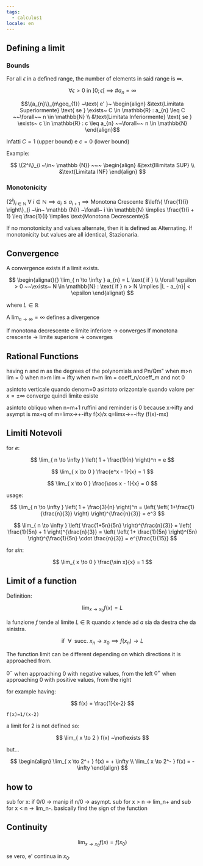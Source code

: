 ```yaml
---
tags:
  - calculus1
locale: en
---
```


## Defining a limit

### Bounds

For all $\epsilon$ in a defined range, the number of elements in said range is $\infty$.

$$
\forall \epsilon > 0 \text{ in } ]0; \epsilon[ ~\implies~ \#a_{n} = \infty
$$

$$\{a_{n}\}_{n\geq_{1}} ~\text{ e' }~ \begin{align} &\text{Limitata Superiormente} \text{ se } \exists~ C \in \mathbb{R} : a_{n} \leq C ~~\forall~~ n \in \mathbb{N} \\ &\text{Limitata Inferiormente} \text{ se } \exists~ c \in \mathbb{R} : c \leq a_{n} ~~\forall~~ n \in \mathbb{N} \end{align}$$

Infatti $C = 1$ (upper bound) e $c = 0$ (lower bound)

Example:

$$
\{2^i\}_{i ~\in~ \mathbb {N}} ~~~
\begin{align}
&\text{Illimitata SUP} \\
&\text{Limitata INF}
\end{align}
$$

### Monotonicity

$\{2^i\}_{i ~\in~ \mathbb {N}} ~\forall~ i \in \mathbb{N} \implies a_{i} \leq a_{i + 1} \implies \text{Monotona Crescente}$
$\left\{ \frac{1}{i} \right\}_{i ~\in~ \mathbb {N}} ~\forall~ i \in \mathbb{N} \implies \frac{1}{i + 1} \leq \frac{1}{i} \implies \text{Monotona Decrescente}$

If no monotonicity and values alternate, then it is defined as $\text{Alternating}$.
If monotonicity but values are all identical, $\text{Stazionaria}$.

## Convergence

A convergence exists if a limit exists.

$$
\begin{alignat}{}
\lim_{ n \to \infty } a_{n} = L  \text{ if } \\
\forall \epsilon > 0 ~~\exists~ N \in \mathbb{N}  : \text{ if } n > N \implies |L - a_{n}| < \epsilon
\end{alignat}
$$

where $L \in \mathbb{R}$

A $\lim_{ n \to \infty } = \infty$ defines a divergence

If monotona decrescente e limite inferiore -> converges
If monotona crescente -> limite superiore -> converges

## Rational Functions

having n and m as the degrees of the polynomials and Pn/Qm"
when m>n lim = 0
when n>m lim = ifty
when n=m lim = coeff_n/coeff_m and not 0

asintoto verticale quando denom=0
asintoto orizzontale quando valore per $x=\pm \infty$ converge quindi limite esiste

asintoto obliquo when n=m+1
ruffini and reminder is 0 because x->ifty and asympt is mx+q
of
m=limx->+-ifty f(x)/x
q=limx->+-ifty (f(x)-mx)

## Limiti Notevoli

for $e$:

$$
\lim_{ n \to \infty } \left( 1 + \frac{1}{n} \right)^n = e
$$

$$
\lim_{ x \to 0 } \frac{e^x - 1}{x} = 1
$$

$$
\lim_{ x \to 0 } \frac{\cos x - 1}{x} = 0
$$

usage:

$$
\lim_{ n \to \infty } \left( 1 + \frac{3}{n} \right)^n = \left( \left( 1+\frac{1}{\frac{n}{3}} \right) \right)^{\frac{n}{3}} = e^3
$$

$$
\lim_{ n \to \infty } \left( \frac{1+5n}{5n} \right)^{\frac{n}{3}} = \left( \frac{1}{5n} + 1 \right)^{\frac{n}{3}} = \left( \left( 1+ \frac{1}{5n} \right)^{5n} \right)^{\frac{1}{5n} \cdot \frac{n}{3}} = e^{\frac{1}{15}}
$$

for $sin$:

$$
\lim_{ x \to 0 } \frac{\sin x}{x} = 1
$$

## Limit of a function

Definition:

$$
\lim_{ x \to x_{0} } f(x) = L
$$

la funzione $f$ tende al limite $L ~\in~ \mathbb{R}$ quando $x$ tende ad $a$ sia da destra che da sinistra.

$$
\text{if} ~~\forall~~ \text{succ.} ~x_{n} \rightarrow x_{0} \implies f(x_{n}) \rightarrow L
$$

The function limit can be different depending on which directions it is approached from.

$0^-$ when approaching $0$ with negative values, from the left
$0^+$ when approaching $0$ with positive values, from the right

for example having:

$$
f(x) = \frac{1}{x-2}
$$

```desmos-graph
f(x)=1/(x-2)
```

a limit for $2$ is not defined so:

$$
\lim_{ x \to 2 } f(x) ~\not\exists
$$

but...

$$
\begin{align}
\lim_{ x \to 2^+ } f(x) = + \infty \\
\lim_{ x \to 2^- } f(x) = - \infty
\end{align}
$$

## how to

sub for x:
if 0/0 -> manip
if n/0 -> asympt. sub for x > n -> lim_n+ and sub for x < n -> lim_n-. basically find the sign of the function

## Continuity

$$
\lim_{ x \to x_{0} } f(x) = f(x_{0})
$$

se vero, e' continua in $x_{0}$.
